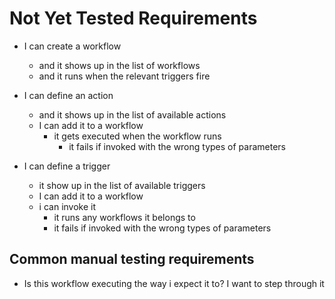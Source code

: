 # Not Yet Tested Requirements

- I can create a workflow
  - and it shows up in the list of workflows
  - and it runs when the relevant triggers fire

- I can define an action
  - and it shows up in the list of available actions
  - I can add it to a workflow
    - it gets executed when the workflow runs
      - it fails if invoked with the wrong types of parameters

- I can define a trigger
  - it show up in the list of available triggers
  - I can add it to a workflow
  - i can invoke it
    - it runs any workflows it belongs to
    - it fails if invoked with the wrong types of parameters

## Common manual testing requirements

- Is this workflow executing the way i expect it to? I want to step through it
